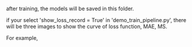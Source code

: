 after training, the models will be saved in this folder.

if your select 'show_loss_record = True' in 'demo_train_pipeline.py', there will be three images to show the curve of loss function, MAE, MS.

For example,

